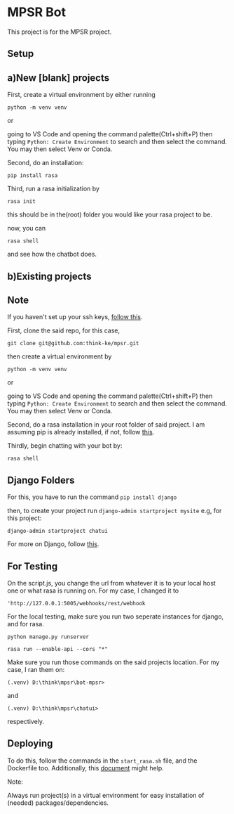 # MPSR Bot

This project is for the MPSR project.

## Setup

## a)New [blank] projects

First, create a virtual environment by either running

``python -m venv venv``

or

going to VS Code and opening the command palette(Ctrl+shift+P) then typing ``Python: Create Environment`` to search and then select the command. You may then select Venv or Conda.

Second, do an installation:

``pip install rasa``

Third, run a rasa initialization by

``rasa init``

this should be in the(root) folder you would like your rasa project to be.

now, you can

``rasa shell``

and see how the chatbot does.

## b)Existing projects

## Note

If you haven't set up your ssh keys, [follow this](https://docs.github.com/en/authentication/connecting-to-github-with-ssh/adding-a-new-ssh-key-to-your-github-account).

First, clone the said repo, for this case,

``git clone git@github.com:think-ke/mpsr.git``

then create a virtual environment by

``python -m venv venv``

or

going to VS Code and opening the command palette(Ctrl+shift+P) then typing ``Python: Create Environment`` to search and then select the command. You may then select Venv or Conda.

Second, do a rasa installation in your root folder of said project. I am assuming pip is already installed, if not, follow [this](https://pip.pypa.io/en/stable/installation/).

Thirdly, begin chatting with your bot by:

``rasa shell``

## Django Folders

For this, you have to run the command
``pip install django``

then, to create your project run
``django-admin startproject mysite`` e.g, for this project:

``django-admin startproject chatui``

For more on Django, follow [this](https://docs.djangoproject.com/en/4.2/intro/tutorial01/).

## For Testing

On the script.js, you change the url from whatever it is to your local host one or what rasa is running on. For my case, I changed it to 

``'http://127.0.0.1:5005/webhooks/rest/webhook``

For the local testing, make sure you run two seperate instances for django, and for rasa. 

``python manage.py runserver``

``rasa run --enable-api --cors "*"``

Make sure you run those commands on the said projects location. For my case, I ran them on:

``(.venv) D:\think\mpsr\bot-mpsr>``

and 

``(.venv) D:\think\mpsr\chatui>`` 

respectively.

## Deploying

To do this, follow the commands in the 
``start_rasa.sh`` 
file, and the Dockerfile too.
Additionally, this [document](https://help.ovhcloud.com/csm/en-gb-public-cloud-ai-training-train-rasa-chatbot?id=kb_article_view&sysparm_article=KB0057293) might help.

Note:

Always run project(s) in a virtual environment for easy installation of (needed) packages/dependencies.
